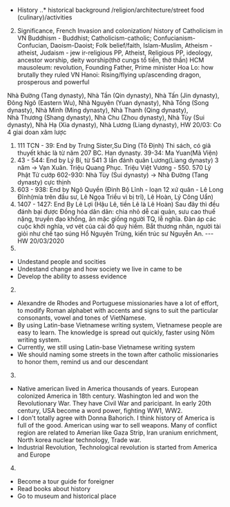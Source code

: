 * History
..* historical background
/religion/architecture/street food (culinary)/activities
2. Significance, 
French Invasion and colonization/ history of Catholicism in VN
Buddhism - Buddhist;  Catholicism-catholic; Confucianism-Confucian, Daoism-Daoist; Folk belief/faith, Islam-Muslim, Atheism - atheist, Judaism - jew
ir-religious PP, Atheist, Religious PP, ideology, ancestor worship, deity worship(thờ cungs tổ tiền, thờ thần)
HCM mausoleum:  revolution, Founding Father, Prime minister
Hoa Lo: how brutally they ruled VN
Hanoi: Rising/flying up/ascending dragon, prosperous and powerful

Nhà Đường (Tang dynasty), 
Nhà Tần (Qin dynasty), 
Nhà Tấn (Jin dynasty), 
Đông Ngô (Eastern Wu), 
Nhà Nguyên (Yuan dynasty), 
Nhà Tống (Song dynasty), 
Nhà Minh (Ming dynasty), 
Nhà Thanh (Qing dynasty),  
Nhà Thương (Shang dynasty), 
Nhà Chu (Zhou dynasty), 
Nhà Tùy (Sui dynasty), 
Nhà Hạ (Xia dynasty), 
Nhà Lương (Liang dynasty),
HW 20/03: 
Co 4 giai doan xâm lược 
1. 111 TCN - 39: End by Trưng Sister,Su Ding (Tô Định) Thi sách, có giả thuyết khác là từ năm 207 BC.  Han dynasty.
39-34:  Ma Yuan(Mã Viện)
2. 43 - 544: End by Lý Bí, từ 541 3 lần đánh quân Lương(Liang dynasty) 3 năm -> Vạn Xuân. Triệu Quang Phục. Triệu Việt Vương - 550. 570 Lý Phật Tử cướp
602-930: Nhà Tùy (Sui dynasty) -> Nhà Đường (Tang dynasty) cực thịnh
3. 603 - 938: End by Ngô Quyền (Đinh Bộ Lĩnh - loạn 12 xứ quân - Lê Long Đĩnh(mía trên đầu sư, Lê Ngọa Triều vì bị trĩ), Lê Hoàn, Lý Công Uẩn)
4. 1407 - 1427: End By Lê Lợi (Hậu Lê, tiền Lê là Lê Hoàn)
Sau đây thì đều đánh bại được
Đồng hóa dân dân: chia nhỏ dễ cai quản, sưu cao thuế nặng, truyền đạo khổng, ăn mặc giống người TQ, lễ nghĩa. Đàn áp các cuộc khởi nghĩa, vơ vét của cải đồ quý hiếm. Bắt thương nhân, người tài giỏi như chế tạo súng Hồ Nguyên Trừng, kiến trúc sư Nguyễn An.
--- HW 20/03/2020
1. 
- Undestand people and socities
- Undestand change and how society we live in came to be
- Develop the ability to assess evidence
2. 
- Alexandre de Rhodes and Portuguese missionaries have a lot of effort, to modify Roman alphabet with accents and signs to suit the particular consonants, vowel and tones of VietNamese.
- By using Latin-base Vietnamese writing system, Vietnamese people are easy to learn. The knowledge is spread out quickly, faster using Nôm writing system.
- Currently, we still using Latin-base Vietnamese writing system
- We should naming some streets in the town after catholic missionaries to honor them, remind us and our descendant
3. 
- Native american lived in America thousands of years. European colonized America in 18th century. Washington led and won the Revolutionary War. They have Civil War and paricipant. In early 20th century, USA become a word power, fighting WW1, WW2.
- I don't totally agree with Donna Bahorich. I think history of America is full of the good. American using war to sell weapons. 
Many of conflict region are related to Amerian like Gaza Strip, Iran uranium enrichment, North korea nuclear technology, Trade war.
- Industrial Revolution, Technological revolution is started from America and Europe
4. 
- Become a tour guide for foreigner
- Read books about history
- Go to museum and historical place
